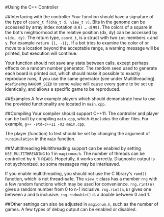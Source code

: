 #Using the C++ Controller

##Interfacing with the controller
Your function should have a signature of the type of `coord_t f(dna_t d, view_t v)`. Bits in the genome can be accessed by array index notation `d[0]` ... `d[99]`. The colors of a square in the bot's neighborhood at the relative position (dx, dy) can be accessed by `v(dx, dy)`. The return type, `coord_t`, is a struct with two `int` members `x` and `y`. For example `return {1, -1};`. If a bot tries to examine the color of or move to a location beyond the acceptable range, a warning message will be printed, but execution will continue. 

Your function should not save any state between calls, except perhaps effects on a random number generator. The random seed used to generate each board is printed out, which should make it possible to exactly reproduce runs, if you use the same generator (see under Multithreading). `#define`ing `RANDOM_SEED` to some value will cause every game to be set up identically, and allows a specific game to be reproduced.

##Examples
A few example players which should demonstrate how to use the provided functionality are located in `main.cpp`.

##Compiling
Your compiler should support C++11. The controller and player can be built by compiling `main.cpp`, which `#include`s the other files. For example, 
`g++ -std=c++11 -O2 main.cpp`.

The player (function) to test should be set by changing the argument of `runsimulation` in the `main` function.

##Multithreading
Multithreading support can be enabled by setting `USE_MULTITHREADING` to 1 in `magicnum.h`. The number of threads can be controlled by `N_THREADS`. Hopefully, it works correctly. Diagnostic output is not sychronized, so some messages may be interleaved.

If you enable multithreading, you should not use the C library's `rand()` function, which is not thread-safe. The `view_t` class has a member `rng` with a few random functions which may be used for convenience. `rng.rint(n)` gives a random number from 0 to n-1 inclusive. `rng.rint(a,b)` gives one between a and b inclusive. `rng.rndouble()` is a double between 0 and 1.

##Other settings
can also be adjusted in `magicnum.h`, such as the number of games. A few types of debug output can be enabled or disabled.